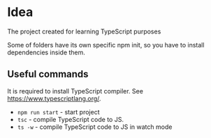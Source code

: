 # Idea

The project created for learning TypeScript purposes

Some of folders have its own specific npm init, so you have to install dependencies inside them.

## Useful commands

It is required to install TypeScript compiler. See https://www.typescriptlang.org/.

- `npm run start` - start project
- `tsc` - compile TypeScript code to JS.
- `ts -w` - compile TypeScript code to JS in watch mode
